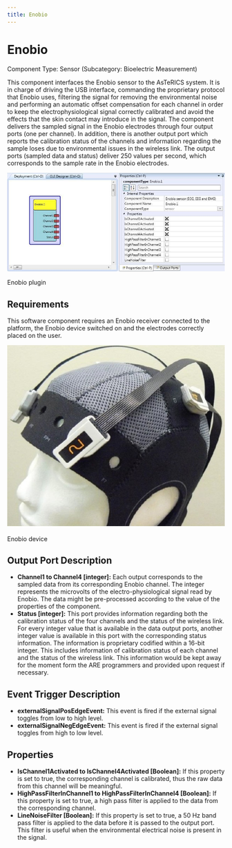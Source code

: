 ```yaml
---
title: Enobio
---
```


# Enobio

Component Type: Sensor (Subcategory: Bioelectric Measurement)

This component interfaces the Enobio sensor to the AsTeRICS system. It is in charge of driving the USB interface, commanding the proprietary protocol that Enobio uses, filtering the signal for removing the environmental noise and performing an automatic offset compensation for each channel in order to keep the electrophysiological signal correctly calibrated and avoid the effects that the skin contact may introduce in the signal. The component delivers the sampled signal in the Enobio electrodes through four output ports (one per channel). In addition, there is another output port which reports the calibration status of the channels and information regarding the sample loses due to environmental issues in the wireless link. The output ports (sampled data and status) deliver 250 values per second, which corresponds to the sample rate in the Enobio electrodes.

![Screenshot: Enobio plugin](img/enobio.jpg "Screenshot: Enobio plugin")

Enobio plugin

## Requirements

This software component requires an Enobio receiver connected to the platform, the Enobio device switched on and the electrodes correctly placed on the user.

![Enobio device](img/enobio_picture.jpg "Enobio device")

Enobio device

## Output Port Description

*   **Channel1 to Channel4 \[integer\]:** Each output corresponds to the sampled data from its corresponding Enobio channel. The integer represents the microvolts of the electro-physiological signal read by Enobio. The data might be pre-processed according to the value of the properties of the component.
*   **Status \[integer\]:** This port provides information regarding both the calibration status of the four channels and the status of the wireless link. For every integer value that is available in the data output ports, another integer value is available in this port with the corresponding status information. The information is proprietary codified within a 16-bit integer. This includes information of calibration status of each channel and the status of the wireless link. This information would be kept away for the moment form the ARE programmers and provided upon request if necessary.

## Event Trigger Description

*   **externalSignalPosEdgeEvent:** This event is fired if the external signal toggles from low to high level.
*   **externalSignalNegEdgeEvent:** This event is fired if the external signal toggles from high to low level.

## Properties

*   **IsChannel1Activated to IsChannel4Activated \[Boolean\]:** If this property is set to true, the corresponding channel is calibrated, thus the raw data from this channel will be meaningful.
*   **HighPassFilterInChannel1 to HighPassFilterInChannel4 \[Boolean\]:** If this property is set to true, a high pass filter is applied to the data from the corresponding channel.
*   **LineNoiseFilter \[Boolean\]:** If this property is set to true, a 50 Hz band pass filter is applied to the data before it is passed to the output port. This filter is useful when the environmental electrical noise is present in the signal.